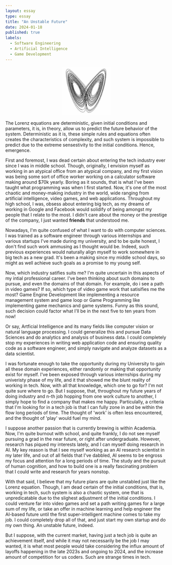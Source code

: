 ```yaml
---
layout: essay
type: essay
title: "An Unstable Future"
date: 2024-01-18
published: true
labels:
  - Software Engineering
  - Artificial Intelligence
  - Game Development
---
```


<div style="text-align: center;">
    <img src="../img/an-unstable-future/chaos-bw.jpg" alt="An metaphor to chaos theory" style="width:30%; height:30%;">
</div>

The Lorenz equations are deterministic, given initial conditions and parameters, it is, in theory, allow us to predict the future behavior of the system. Deterministic as it is, these simple rules and equations often creates the characteristics of complexity, and such system is impossible to predict due to the extreme sensestivity to the initial conditions. Hence, emergence.

First and foremost, I was dead certain about entering the tech industry ever since I was in middle school. Though, originally, I envision myself as working in an atypical office from an atypical company, and my first vision was being some sort of office worker working on a calculator software making around $70k yearly. Boring as it sounds, that is what I've been taught what programming was when I first started. Now, it's one of the most chaotic and money-making industry in the world, wide ranging from artificial intelligence, video games, and web applications. Throughout my high school, I was, obsess about entering big tech, as my dreams of working in Google and Facebook would solidify of being amongst my people that I relate to the most. I didn't care about the money or the prestige of the company, I just wanted **friends** that understood me.

Nowadays, I'm quite confused of what I want to do with computer sciences. I was trained as a software engineer through various internships and various startups I've made during my university, and to be quite honest, I don't find such work ammusing as I thought would be. Indeed, such previous experiences would naturally align myself to work somewhere in big tech as a new grad. It's been a making since my middle school days, so might as well achieve such goals as a promise to my young self.

Now, which industry satifies suits me? I'm quite uncertain in this aspects of my intial professional career. I've been thinking about such domains to pursue, and even the domains of that domain. For example, do i see a path in video games? If so, which type of video game work that satisifies me the most? Game Engine Development like implementing a resource management system and game loop or Game Programming like implementing game mechanics and game systems. Funny as this sound, such decision could factor what I'll be in the next five to ten years from now!

Or say, Artficial Intelligence and its many fields like computer vision or natural language processing. I could generalize this and pursue Data Sciences and do analytics and analysis of business data. I could completely stop my experiences in writing web application code and ensuring quality code as a software engineer, and simply navigate and analyze datasets as a data scientist.

I was fortunate enough to take the opportunity during my University to gain all these domain experiences, either randomly or making that opportunity exist for myself. I've been exposed through various internships during my univeristy phase of my life, and it that showed me the blunt reality of working in tech. Now, with all that knowledge, which one to go for? I'm not quite sure where to go. But I suppose, that, throughout my future years of doing industry and n-th job hopping from one work culture to another, I simply hope to find a company that makes me happy. Particulally, a criteria that I'm looking for in a tech job is that I can fully zone in and be within the flow long periods of time. The thought of 'work' is often less encountered, and the thought of 'play' would fuel my mind.

I suppose another passion that is currently brewing is within Academia. Now, I'm quite burnout with school, and quite frankly, I do not see myself pursuing a grad in the near future, or right after undergraduate. However, research has piqued my interests lately, and I can myself doing research in AI. My key reason is that I see myself working as an AI research scientist in my later life, and out of all fields that I've dabbled, AI seems to be engross my focus and attention for a long periods of time. The study and the pursuit of human cognition, and how to build one is a really fascinating problem that I could write and research for years nonstop.

With that said, I believe that my future plans are quite unstabled just like the Lorenz equation. Though, I am dead certain of the initial conditions, that is, working in tech, such system is also a chaotic system, one that is unpredicatable due to the slighest adjustment of the initial conditions. I could venture far into video games and set a path writing games for a large sum of my life, or take an offer in machine learning and help engineer the AI-based future until the first super-intelligent machine comes to take my job. I could completely drop all of that, and just start my own startup and do my own thing. An unstable future, indeed.


But I suppose, with the current market, having just a tech job is quite an achievement itself, and while it may not necessarily be the job I may wanted, it is what most people would take considering the influx amount of layoffs happening in the late 2023s and ongoing to 2024, and the increase amount of competition for us coders. Such are strange times in tech.
